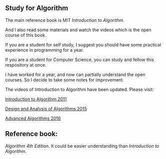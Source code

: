 ## Study for Algorithm

The main reference book is MIT *Introduction to Algorithm*.

And I also read some materials and watch the videos which is the open course of this book.

If you are a student for self study, I suggest you should have some practical experience in programming for a year.

If you are a student for Computer Science, you can study and fellow this respository at once.

I have worked for a year, and now can partially understand the open courses. So I decide to take some notes for improvement.

The videos of Introduction to Algorithm have been updated. Please visit:

[Introduction to Algorithm 2011](https://www.youtube.com/playlist?list=PLUl4u3cNGP61Oq3tWYp6V_F-5jb5L2iHb)

[Design and Analysis of Algorithms 2015](https://www.youtube.com/playlist?list=PLUl4u3cNGP6317WaSNfmCvGym2ucw3oGp)

[Advanced Algorithms 2016](https://www.youtube.com/playlist?list=PL6ogFv-ieghdoGKGg2Bik3Gl1glBTEu8c)


## Reference book:

*Algorithm 4th Edition*. It could be easier understanding than *Introduction to Algorithm*.
